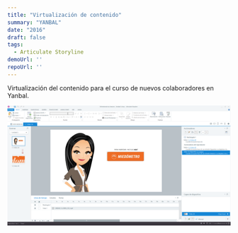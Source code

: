 ```yaml
---
title: "Virtualización de contenido"
summary: "YANBAL"
date: "2016"
draft: false
tags:
  - Articulate Storyline
demoUrl: ''
repoUrl: ''
---
```


Virtualización del contenido para el curso de nuevos colaboradores en Yanbal.

![YANBAL](../../../../public/proyectos/articulate_yanbal.png)